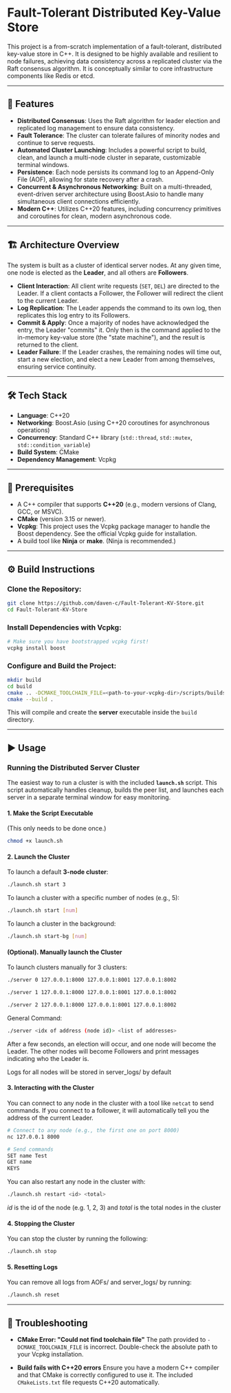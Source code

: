 # Fault-Tolerant Distributed Key-Value Store

This project is a from-scratch implementation of a fault-tolerant, distributed key-value store in C++. It is designed to be highly available and resilient to node failures, achieving data consistency across a replicated cluster via the Raft consensus algorithm. It is conceptually similar to core infrastructure components like Redis or etcd.

---

## 🚀 Features

-   **Distributed Consensus**: Uses the Raft algorithm for leader election and replicated log management to ensure data consistency.
-   **Fault Tolerance**: The cluster can tolerate failures of minority nodes and continue to serve requests.
-   **Automated Cluster Launching**: Includes a powerful script to build, clean, and launch a multi-node cluster in separate, customizable terminal windows.
-   **Persistence**: Each node persists its command log to an Append-Only File (AOF), allowing for state recovery after a crash.
-   **Concurrent & Asynchronous Networking**: Built on a multi-threaded, event-driven server architecture using Boost.Asio to handle many simultaneous client connections efficiently.
-   **Modern C++**: Utilizes C++20 features, including concurrency primitives and coroutines for clean, modern asynchronous code.

---

## 🏗 Architecture Overview

The system is built as a cluster of identical server nodes. At any given time, one node is elected as the **Leader**, and all others are **Followers**.

-   **Client Interaction**: All client write requests (`SET`, `DEL`) are directed to the Leader. If a client contacts a Follower, the Follower will redirect the client to the current Leader.
-   **Log Replication**: The Leader appends the command to its own log, then replicates this log entry to its Followers.
-   **Commit & Apply**: Once a majority of nodes have acknowledged the entry, the Leader "commits" it. Only then is the command applied to the in-memory key-value store (the "state machine"), and the result is returned to the client.
-   **Leader Failure**: If the Leader crashes, the remaining nodes will time out, start a new election, and elect a new Leader from among themselves, ensuring service continuity.

---

## 🛠 Tech Stack

-   **Language**: C++20
-   **Networking**: Boost.Asio (using C++20 coroutines for asynchronous operations)
-   **Concurrency**: Standard C++ library (`std::thread`, `std::mutex`, `std::condition_variable`)
-   **Build System**: CMake
-   **Dependency Management**: Vcpkg

---

## 🔧 Prerequisites

-   A C++ compiler that supports **C++20** (e.g., modern versions of Clang, GCC, or MSVC).
-   **CMake** (version 3.15 or newer).
-   **Vcpkg**: This project uses the Vcpkg package manager to handle the Boost dependency. See the official Vcpkg guide for installation.
-   A build tool like **Ninja** or **make**. (Ninja is recommended.)

---

## ⚙️ Build Instructions

### Clone the Repository:

```bash
git clone https://github.com/daven-c/Fault-Tolerant-KV-Store.git
cd Fault-Tolerant-KV-Store
```

### Install Dependencies with Vcpkg:

```bash
# Make sure you have bootstrapped vcpkg first!
vcpkg install boost
```

### Configure and Build the Project:

```bash
mkdir build
cd build
cmake .. -DCMAKE_TOOLCHAIN_FILE=<path-to-your-vcpkg-dir>/scripts/buildsystems/vcpkg.cmake
cmake --build .
```

This will compile and create the **server** executable inside the `build` directory.

---

## ▶️ Usage

### Running the Distributed Server Cluster

The easiest way to run a cluster is with the included **`launch.sh`** script.
This script automatically handles cleanup, builds the peer list, and launches each server in a separate terminal window for easy monitoring.

#### 1. Make the Script Executable

(This only needs to be done once.)

```bash
chmod +x launch.sh
```

#### 2. Launch the Cluster

To launch a default **3-node cluster**:

```bash
./launch.sh start 3
```

To launch a cluster with a specific number of nodes (e.g., 5):

```bash
./launch.sh start [num]
```

To launch a cluster in the background:

```bash
./launch.sh start-bg [num]
```

#### (Optional). Manually launch the Cluster

To launch clusters manually for 3 clusters:

```bash
./server 0 127.0.0.1:8000 127.0.0.1:8001 127.0.0.1:8002
```

```bash
./server 1 127.0.0.1:8000 127.0.0.1:8001 127.0.0.1:8002
```

```bash
./server 2 127.0.0.1:8000 127.0.0.1:8001 127.0.0.1:8002
```

General Command:

```bash
./server <idx of address (node id)> <list of addresses>
```

After a few seconds, an election will occur, and one node will become the Leader. The other nodes will become Followers and print messages indicating who the Leader is.

Logs for all nodes will be stored in server_logs/ by default

#### 3. Interacting with the Cluster

You can connect to any node in the cluster with a tool like `netcat` to send commands.
If you connect to a follower, it will automatically tell you the address of the current Leader.

```bash
# Connect to any node (e.g., the first one on port 8000)
nc 127.0.0.1 8000

# Send commands
SET name Test
GET name
KEYS
```

You can also restart any node in the cluster with:

```bash
./launch.sh restart <id> <total>
```

_id_ is the id of the node (e.g. 1, 2, 3) and _total_ is the total nodes in the cluster

#### 4. Stopping the Cluster

You can stop the cluster by running the following:

```bash
./launch.sh stop
```

#### 5. Resetting Logs

You can remove all logs from AOFs/ and server_logs/ by running:

```bash
./launch.sh reset
```

---

## 🐛 Troubleshooting

-   **CMake Error: "Could not find toolchain file"**
    The path provided to `-DCMAKE_TOOLCHAIN_FILE` is incorrect. Double-check the absolute path to your Vcpkg installation.

-   **Build fails with C++20 errors**
    Ensure you have a modern C++ compiler and that CMake is correctly configured to use it. The included `CMakeLists.txt` file requests C++20 automatically.
